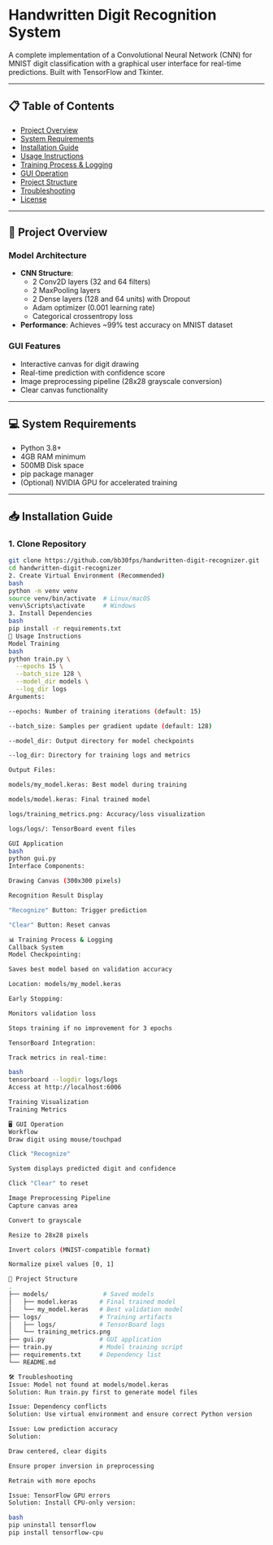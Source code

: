 # Handwritten Digit Recognition System

A complete implementation of a Convolutional Neural Network (CNN) for MNIST digit classification with a graphical user interface for real-time predictions. Built with TensorFlow and Tkinter.

---

## 📋 Table of Contents
- [Project Overview](#-project-overview)
- [System Requirements](#-system-requirements)
- [Installation Guide](#-installation-guide)
- [Usage Instructions](#-usage-instructions)
- [Training Process & Logging](#-training-process--logging)
- [GUI Operation](#-gui-operation)
- [Project Structure](#-project-structure)
- [Troubleshooting](#-troubleshooting)
- [License](#-license)

---

## 🌟 Project Overview

### Model Architecture
- **CNN Structure**:
  - 2 Conv2D layers (32 and 64 filters)
  - 2 MaxPooling layers
  - 2 Dense layers (128 and 64 units) with Dropout
  - Adam optimizer (0.001 learning rate)
  - Categorical crossentropy loss
- **Performance**: Achieves ~99% test accuracy on MNIST dataset

### GUI Features
- Interactive canvas for digit drawing
- Real-time prediction with confidence score
- Image preprocessing pipeline (28x28 grayscale conversion)
- Clear canvas functionality

---

## 💻 System Requirements
- Python 3.8+
- 4GB RAM minimum
- 500MB Disk space
- pip package manager
- (Optional) NVIDIA GPU for accelerated training

---

## 📥 Installation Guide

### 1. Clone Repository
```bash
git clone https://github.com/bb30fps/handwritten-digit-recognizer.git
cd handwritten-digit-recognizer
2. Create Virtual Environment (Recommended)
bash
python -m venv venv
source venv/bin/activate  # Linux/macOS
venv\Scripts\activate     # Windows
3. Install Dependencies
bash
pip install -r requirements.txt
🚀 Usage Instructions
Model Training
bash
python train.py \
  --epochs 15 \
  --batch_size 128 \
  --model_dir models \
  --log_dir logs
Arguments:

--epochs: Number of training iterations (default: 15)

--batch_size: Samples per gradient update (default: 128)

--model_dir: Output directory for model checkpoints

--log_dir: Directory for training logs and metrics

Output Files:

models/my_model.keras: Best model during training

models/model.keras: Final trained model

logs/training_metrics.png: Accuracy/loss visualization

logs/logs/: TensorBoard event files

GUI Application
bash
python gui.py
Interface Components:

Drawing Canvas (300x300 pixels)

Recognition Result Display

"Recognize" Button: Trigger prediction

"Clear" Button: Reset canvas

📊 Training Process & Logging
Callback System
Model Checkpointing:

Saves best model based on validation accuracy

Location: models/my_model.keras

Early Stopping:

Monitors validation loss

Stops training if no improvement for 3 epochs

TensorBoard Integration:

Track metrics in real-time:

bash
tensorboard --logdir logs/logs
Access at http://localhost:6006

Training Visualization
Training Metrics

🖥️ GUI Operation
Workflow
Draw digit using mouse/touchpad

Click "Recognize"

System displays predicted digit and confidence

Click "Clear" to reset

Image Preprocessing Pipeline
Capture canvas area

Convert to grayscale

Resize to 28x28 pixels

Invert colors (MNIST-compatible format)

Normalize pixel values [0, 1]

📂 Project Structure
.
├── models/               # Saved models
│   ├── model.keras      # Final trained model
│   └── my_model.keras   # Best validation model
├── logs/                # Training artifacts
│   ├── logs/            # TensorBoard logs
│   └── training_metrics.png
├── gui.py               # GUI application
├── train.py             # Model training script
├── requirements.txt     # Dependency list
└── README.md

🛠 Troubleshooting
Issue: Model not found at models/model.keras
Solution: Run train.py first to generate model files

Issue: Dependency conflicts
Solution: Use virtual environment and ensure correct Python version

Issue: Low prediction accuracy
Solution:

Draw centered, clear digits

Ensure proper inversion in preprocessing

Retrain with more epochs

Issue: TensorFlow GPU errors
Solution: Install CPU-only version:

bash
pip uninstall tensorflow
pip install tensorflow-cpu
